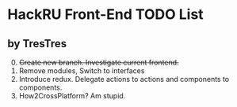 # HackRU Front-End TODO List
## by TresTres


0.  ~~Create new branch.  Investigate current frontend.~~
1.  Remove modules,  Switch to interfaces
2. 	Introduce redux.  Delegate actions to actions and components to components.
3.  How2CrossPlatform?  Am stupid.
